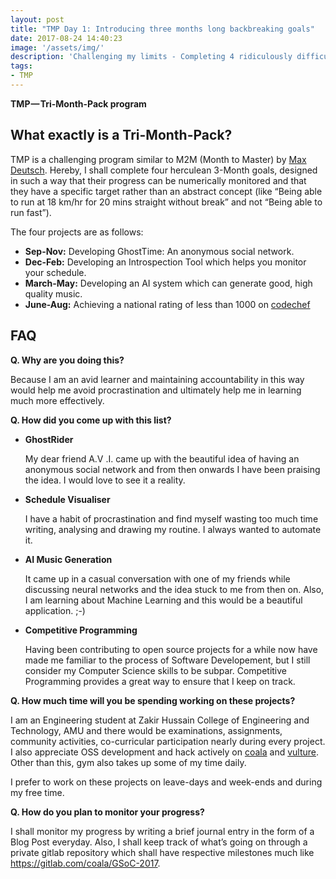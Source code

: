 ```yaml
---
layout: post
title: "TMP Day 1: Introducing three months long backbreaking goals"
date: 2017-08-24 14:40:23
image: '/assets/img/'
description: 'Challenging my limits - Completing 4 ridiculously difficult programs in a year.'
tags:
- TMP
---
```


**TMP — Tri-Month-Pack program**

## What exactly is a Tri-Month-Pack?

TMP is a challenging program similar to M2M (Month to Master) by [Max Deutsch](https://medium.com/@maxdeutsch/).
Hereby, I shall complete four herculean 3-Month goals, designed in such a way that their progress can be numerically monitored and that they have a specific target rather than an abstract concept (like “Being able to run at 18 km/hr for 20 mins straight without break” and not “Being able to run fast”).

The four projects are as follows:
- **Sep-Nov:** Developing GhostTime: An anonymous social network.
- **Dec-Feb:** Developing an Introspection Tool which helps you monitor your schedule.
- **March-May:** Developing an AI system which can generate good, high quality music.
- **June-Aug:** Achieving a national rating of less than 1000 on [codechef](https://codechef.com)

## FAQ

**Q. Why are you doing this?**

Because I am an avid learner and maintaining accountability in this way would help me avoid procrastination and ultimately help me in learning much more effectively.

**Q. How did you come up with this list?**

* **GhostRider**

    My dear friend A.V .I. came up with the beautiful idea of having an anonymous social network and from then onwards I have been praising the idea. I would love to see it a reality.

* **Schedule Visualiser**

    I have a habit of procrastination and find myself wasting too much time writing, analysing and drawing my routine. I always wanted to automate it.

* **AI Music Generation**

    It came up in a casual conversation with one of my friends while discussing neural networks and the idea stuck to me from then on. Also, I am learning about Machine Learning and this would be a beautiful application. ;-)

* **Competitive Programming**

    Having been contributing to open source projects for a while now have made me familiar to the process of Software Developement, but I still consider my Computer Science skills to be subpar. Competitive Programming provides a great way to ensure that I keep on track.

**Q. How much time will you be spending working on these projects?**

I am an Engineering student at Zakir Hussain College of Engineering and Technology, AMU and there would be examinations, assignments, community activities, co-curricular participation nearly during every project. I also appreciate OSS development and hack actively on [coala](https://github.com/coala/coala) and [vulture](https://github.com/jendrikseipp/vulture). Other than this, gym also takes up some of my time daily.

I prefer to work on these projects on leave-days and week-ends and during my free time.

**Q. How do you plan to monitor your progress?**

I shall monitor my progress by writing a brief journal entry in the form of a Blog Post everyday. Also, I shall keep track of what’s going on through a private gitlab repository which shall have respective milestones much like https://gitlab.com/coala/GSoC-2017.
